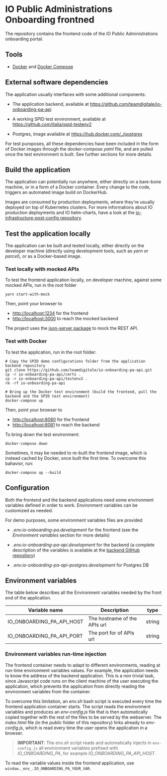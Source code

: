 # IO Public Administrations Onboarding frontned

The repository contains the frontend code of the IO Public Administrations onboarding portal.

## Tools

* [Docker](https://www.docker.com/) and [Docker Compose](https://github.com/docker/compose)

## External software dependencies

The application usually interfaces with some additional components:

* The application backend, available at https://github.com/teamdigitale/io-onboarding-pa-api

* A working SPID test environment, available at https://github.com/italia/spid-testenv2

* Postgres, image available at https://hub.docker.com/_/postgres

For test puroposes, all these dependencies have been included in the form of Docker images through the *docker-compose.yaml* file, and are pulled once the test environment is built. See further sections for more details.

## Build the application

The application can potentially run anywhere, either directly on a bare-bone machine, or in a form of a Docker container. Every change to the code, triggers an automated image build on DockerHub.

Images are consumed by production deployments, where they're usually deployed on top of Kubernetes clusters. For more informations about IO production deployments and IO helm-charts, have a look at the [io-infrastructure-post-config repository](https://github.com/teamdigitale/io-infrastructure-post-config).

## Test the application locally

The application can be built and tested locally, either directly on the developer machine (directly using development tools, such as *yarn* or *parcel*), or as a Docker-based image.

### Test locally with mocked APIs

To test the frontend application locally, on developer machine, against some mocked APIs, run in the root folder

```shell
yarn start-with-mock
```

Then, point your browser to

* [http://localhost:1234](http://localhost:1234) for the frontend
* [http://localhost:3000](http://localhost:3000) to reach the mocked backend

The project uses the [json-server package](https://github.com/typicode/json-server) to mock the REST API.

### Test with Docker

To test the application, run in the root folder:

```shell
# Copy the SPID demo configurations folder from the application backend repository
git clone https://github.com/teamdigitale/io-onboarding-pa-api.git
cp -r io-onboarding-pa-api/certs .
cp -r io-onboarding-pa-api/testenv2 .
rm -rf io-onboarding-pa-api

# Bring up the Docker test environment (build the frontend, pull the backend and the SPID test environment)
docker-compose up
```

Then, point your browser to

* [http://localhost:8080](http://localhost:8080) for the frontend
* [http://localhost:8081](http://localhost:8081) to reach the backend

To bring down the test environment:

```shell
docker-compose down
```

Sometimes, it may be needed to re-built the frontend image, which is instead cached by Docker, once built the first time. To overcome this bahavior, run:

```shell
docker-compose up --build
```

## Configuration

Both the frontend and the backend applications need some environment variables defined in order to work. Environment variables can be customized as needed.

For demo purposes, some environment variables files are provided

* *.env.io-onboarding-pa.development* for the frontend (see the *Environment variables* section for more details)

* *.env.io-onboarding-pa-api.development* for the backend (a complete description of the variables is available at the [backend GitHub repository](https://github.com/teamdigitale/io-onboarding-pa-api/blob/master/README.md))

* *.env.io-onboarding-pa-api-postgres.development* for Postgres DB

## Environment variables

The table below describes all the Environment variables needed by the front end of the application.

| Variable name                          | Description                               | type   |
|----------------------------------------|-------------------------------------------|--------|
| IO_ONBOARDING_PA_API_HOST              | The hostname of the APIs url              | string |
| IO_ONBOARDING_PA_API_PORT              | The port for of APIs url                  | string |

### Environment variables run-time injection

The frontend container needs to adapt to different environments, reading at run-time environment variables values. For example, the application needs to know the address of the backend application. This is a non trivial task, since Javascript code runs on the client machine of the user executing the application, which prevents the application from directly reading the environment variables from the container.

To overcome this limitation, an *env.sh* bash script is executed every time the frontend application container starts. The script reads the environment variables and produces an *env-config.js* file that is then automatically copied together with the rest of the files to be served by the webserver. The *index.html* file (in the *public* folder of this repository) links already to *env-config.js*, which is read every time the user opens the application in a browser.

>**IMPORTANT**: The *env.sh* script reads and automatically injects in `env-config.js` all environment variables prefixed with *IO_ONBOARDING_PA*, for example *IO_ONBOARDING_PA_API_HOST*.

To read the variable values inside the frontend application, use `window._env_.IO_ONBOARDING_PA_YOUR_VAR`. 
